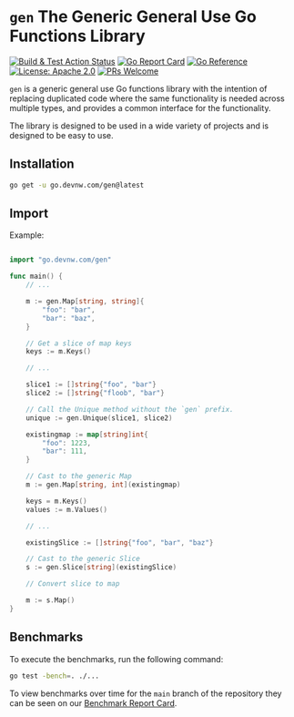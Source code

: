 # `gen` The Generic General Use Go Functions Library

[![Build & Test Action Status](https://github.com/devnw/gen/actions/workflows/build.yml/badge.svg)](https://github.com/devnw/gen/actions)
[![Go Report Card](https://goreportcard.com/badge/go.devnw.com/gen)](https://goreportcard.com/report/go.devnw.com/gen)
[![Go Reference](https://pkg.go.dev/badge/go.devnw.com/gen.svg)](https://pkg.go.dev/go.devnw.com/gen)
[![License: Apache 2.0](https://img.shields.io/badge/license-Apache-blue.svg)](https://opensource.org/licenses/Apache-2.0)
[![PRs Welcome](https://img.shields.io/badge/PRs-welcome-brightgreen.svg)](http://makeapullrequest.com)

`gen` is a generic general use Go functions library with the intention of
replacing duplicated code where the same functionality is needed across multiple
types, and provides a common interface for the functionality.

The library is designed to be used in a wide variety of projects and is
designed to be easy to use.

## Installation

```bash
go get -u go.devnw.com/gen@latest
```

## Import

Example:

```go

import "go.devnw.com/gen"

func main() {
    // ...

    m := gen.Map[string, string]{
        "foo": "bar",
        "bar": "baz",
    }

    // Get a slice of map keys
    keys := m.Keys()

    // ...

    slice1 := []string{"foo", "bar"}
    slice2 := []string{"floob", "bar"}

    // Call the Unique method without the `gen` prefix.
    unique := gen.Unique(slice1, slice2)

    existingmap := map[string]int{
        "foo": 1223,
        "bar": 111,
    }

    // Cast to the generic Map
    m := gen.Map[string, int](existingmap)

    keys = m.Keys()
    values := m.Values()

    // ...

    existingSlice := []string{"foo", "bar", "baz"}

    // Cast to the generic Slice
    s := gen.Slice[string](existingSlice)

    // Convert slice to map

    m := s.Map()
}

```

## Benchmarks

To execute the benchmarks, run the following command:

```bash
go test -bench=. ./...
```

To view benchmarks over time for the `main` branch of the repository they can
be seen on our [Benchmark Report Card].

[Benchmark Report Card]: https://devnw.github.io/gen/dev/bench/

